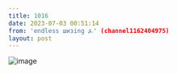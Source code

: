 ```yaml
---
title: 1016
date: 2023-07-03 00:51:14
from: 'endless шизing ⍼' (channel1162404975)
layout: post
---
```


![image](photos/photo_108@03-07-2023_00-51-14.jpg)


